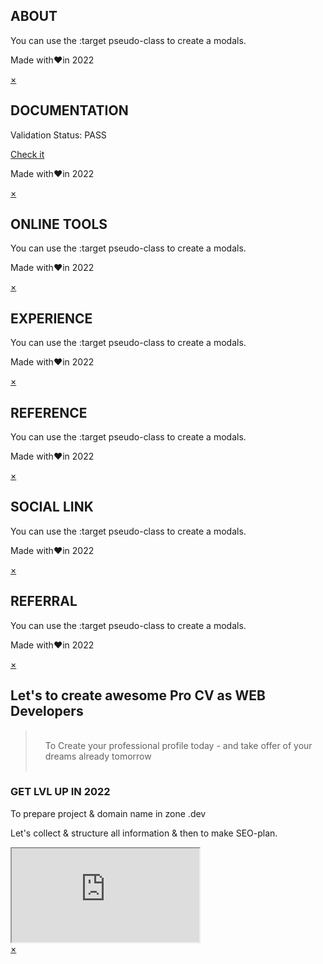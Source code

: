 <!--ABOUT-->
<div id="about" class="modal">
    <a href="#" class="modal__close overlay"></a>
    <div class="modal__content">
        <h2>ABOUT</h2>
        <p> You can use the :target pseudo-class to create a modals.</p>
        <div class="modal__footer"><p>Made with<span class="emoja" title="With love frome Ukraine">❤️</span>in 2022</p></div>
        <a href="#" rel="nofollow" title="close folder ❌" class="modal__close">&times;</a>
    </div>
</div>
<!--DOCUMENTATION-->
<div id="documentation" class="modal">
    <a href="#" class="modal__close overlay"></a>
    <div class="modal__content">
        <h2>DOCUMENTATION</h2>
        <p>Validation Status: PASS</p>
        <a href="https://validator.ampproject.org/" target="_blank" rel="nofollow">Check it</a>
        <div class="modal__footer"><p>Made with<span class="emoja" title="With love frome Ukraine">❤️</span>in 2022</p></div>
        <a href="#" rel="nofollow" title="close folder ❌" class="modal__close">&times;</a>
    </div>
</div>
<!--TOOLS-->
<div id="tools" class="modal">
    <a href="#" class="modal__close overlay"></a>
    <div class="modal__content">
        <h2>ONLINE TOOLS</h2>
        <p> You can use the :target pseudo-class to create a modals.</p>
        <div class="modal__footer"><p>Made with<span class="emoja" title="With love frome Ukraine">❤️</span>in 2022</p></div>
        <a href="#" rel="nofollow" title="close folder ❌" class="modal__close">&times;</a>
    </div>
</div>
<!--EXPERIENCE-->
<div id="experience" class="modal">
    <a href="#" class="modal__close overlay"></a>
    <div class="modal__content">
        <h2>EXPERIENCE</h2>
        <p> You can use the :target pseudo-class to create a modals.</p>
        <div class="modal__footer"><p>Made with<span class="emoja" title="With love frome Ukraine">❤️</span>in 2022</p></div>
        <a href="#" rel="nofollow" title="close folder ❌" class="modal__close">&times;</a>
    </div>
</div>
<!--REFERENCE-->
<div id="reference" class="modal">
    <a href="#" class="modal__close overlay"></a>
    <div class="modal__content">
        <h2>REFERENCE</h2>
        <p> You can use the :target pseudo-class to create a modals.</p>
        <div class="modal__footer"><p>Made with<span class="emoja" title="With love frome Ukraine">❤️</span>in 2022</p></div>
        <a href="#" rel="nofollow" title="close folder ❌" class="modal__close">&times;</a>
    </div>
</div>
<!--SOCIAL-->
<div id="social" class="modal">
    <a href="#" class="modal__close overlay"></a>
    <div class="modal__content">
        <h2>SOCIAL LINK</h2>
        <p> You can use the :target pseudo-class to create a modals.</p>
        <div class="modal__footer"><p>Made with<span class="emoja" title="With love frome Ukraine">❤️</span>in 2022</p></div>
        <a href="#" rel="nofollow" title="close folder ❌" class="modal__close">&times;</a>
    </div>
</div>
<!--CONTACTS-->
<div id="contacts" class="modal">
    <a href="#" class="modal__close overlay"></a>
    <div class="modal__content">
        <h2>REFERRAL</h2>
        <p> You can use the :target pseudo-class to create a modals.</p>
        <div class="modal__footer"><p>Made with<span class="emoja" title="With love frome Ukraine">❤️</span>in 2022</p></div>
        <a href="#" rel="nofollow" title="close folder ❌" class="modal__close">&times;</a>
    </div>
</div>

<!--LVL-UP-->
<div id="lvl-up" class="modal">
    <a href="#" class="modal__close overlay"></a>
    <div class="modal__content">
      <div>
        <h2>Let's to create awesome Pro CV as WEB Developers</h2>
      <blockquote>
      	<p style="display:grid;place-items:center;padding:1rem">To Create your professional profile today - and take offer of your dreams already tomorrow</p>
      </blockquote>
      <h3>GET LVL UP IN 2022</h3>
      <p>To prepare project & domain name in zone .dev</p>
      <p>Let's collect & structure all information & then to make SEO-plan.</p>
      <div class="response-box">
      <iframe loading="lazy" src="https://v1.embednotion.com/embed/1c2c02df2bbb4bedad03617518b74bf6"></iframe>
      </div></div>
        <div class="modal__footer"></div>
        <a href="#" rel="nofollow" title="close folder ❌" class="modal__close">&times;</a>
    </div>
</div>
